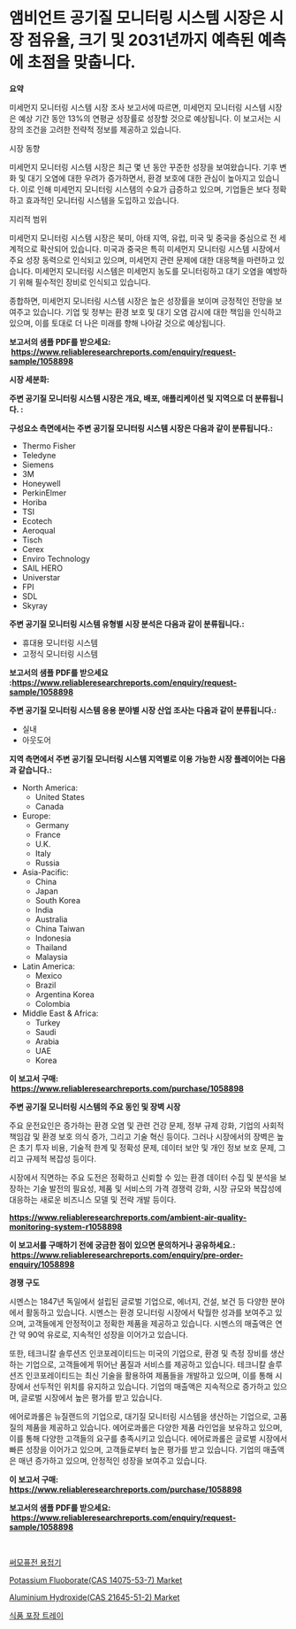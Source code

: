 <p><h1>앰비언트 공기질 모니터링 시스템 시장은 시장 점유율, 크기 및 2031년까지 예측된 예측에 초점을 맞춥니다.</h1></p><p><strong>요약</strong></p>
<p><p>미세먼지 모니터링 시스템 시장 조사 보고서에 따르면, 미세먼지 모니터링 시스템 시장은 예상 기간 동안 13%의 연평균 성장률로 성장할 것으로 예상됩니다. 이 보고서는 시장의 조건을 고려한 전략적 정보를 제공하고 있습니다.</p><p>시장 동향</p><p>미세먼지 모니터링 시스템 시장은 최근 몇 년 동안 꾸준한 성장을 보여왔습니다. 기후 변화 및 대기 오염에 대한 우려가 증가하면서, 환경 보호에 대한 관심이 높아지고 있습니다. 이로 인해 미세먼지 모니터링 시스템의 수요가 급증하고 있으며, 기업들은 보다 정확하고 효과적인 모니터링 시스템을 도입하고 있습니다.</p><p>지리적 범위</p><p>미세먼지 모니터링 시스템 시장은 북미, 아태 지역, 유럽, 미국 및 중국을 중심으로 전 세계적으로 확산되어 있습니다. 미국과 중국은 특히 미세먼지 모니터링 시스템 시장에서 주요 성장 동력으로 인식되고 있으며, 미세먼지 관련 문제에 대한 대응책을 마련하고 있습니다. 미세먼지 모니터링 시스템은 미세먼지 농도를 모니터링하고 대기 오염을 예방하기 위해 필수적인 장비로 인식되고 있습니다.</p><p>종합하면, 미세먼지 모니터링 시스템 시장은 높은 성장률을 보이며 긍정적인 전망을 보여주고 있습니다. 기업 및 정부는 환경 보호 및 대기 오염 감시에 대한 책임을 인식하고 있으며, 이를 토대로 더 나은 미래를 향해 나아갈 것으로 예상됩니다.</p></p>
<p><strong>보고서의 샘플 PDF를 받으세요: &nbsp;<a href="https://www.reliableresearchreports.com/enquiry/request-sample/1058898">https://www.reliableresearchreports.com/enquiry/request-sample/1058898</a></strong></p>
<p><strong>시장 세분화:</strong></p>
<p><strong> 주변 공기질 모니터링 시스템 시장은 개요, 배포, 애플리케이션 및 지역으로 더 분류됩니다. :</strong></p>
<p><strong>구성요소 측면에서는 주변 공기질 모니터링 시스템 시장은 다음과 같이 분류됩니다.:</strong></p>
<p><ul><li>Thermo Fisher</li><li>Teledyne</li><li>Siemens</li><li>3M</li><li>Honeywell</li><li>PerkinElmer</li><li>Horiba</li><li>TSI</li><li>Ecotech</li><li>Aeroqual</li><li>Tisch</li><li>Cerex</li><li>Enviro Technology</li><li>SAIL HERO</li><li>Universtar</li><li>FPI</li><li>SDL</li><li>Skyray</li></ul></p>
<p><strong> 주변 공기질 모니터링 시스템 유형별 시장 분석은 다음과 같이 분류됩니다.:</strong></p>
<p><ul><li>휴대용 모니터링 시스템</li><li>고정식 모니터링 시스템</li></ul></p>
<p><strong>보고서의 샘플 PDF를 받으세요 :<a href="https://www.reliableresearchreports.com/enquiry/request-sample/1058898">https://www.reliableresearchreports.com/enquiry/request-sample/1058898</a></strong></p>
<p><strong> 주변 공기질 모니터링 시스템 응용 분야별 시장 산업 조사는 다음과 같이 분류됩니다.:</strong></p>
<p><ul><li>실내</li><li>아웃도어</li></ul></p>
<p><strong>지역 측면에서 주변 공기질 모니터링 시스템 지역별로 이용 가능한 시장 플레이어는 다음과 같습니다.:</strong></p>
<p><ul>
    <li>
        North America:
        <ul>
            <li>United States</li>
            <li>Canada</li>
        </ul>
    </li>
    <li>
        Europe:
        <ul>
            <li>Germany</li>
            <li>France</li>
            <li>U.K.</li>
            <li>Italy</li>
            <li>Russia</li>
        </ul>
    </li>
    <li>
        Asia-Pacific:
        <ul>
            <li>China</li>
            <li>Japan</li>
            <li>South Korea</li>
            <li>India</li>
            <li>Australia</li>
            <li>China Taiwan</li>
            <li>Indonesia</li>
            <li>Thailand</li>
            <li>Malaysia</li>
        </ul>
    </li>
    <li>
        Latin America:
        <ul>
            <li>Mexico</li>
            <li>Brazil</li>
            <li>Argentina Korea</li>
            <li>Colombia</li>
        </ul>
    </li>
    <li>
        Middle East & Africa:
        <ul>
            <li>Turkey</li>
            <li>Saudi</li>
            <li>Arabia</li>
            <li>UAE</li>
            <li>Korea</li>
        </ul>
    </li>
    </ul></p>
<p><strong>이 보고서 구매: &nbsp;<a href="https://www.reliableresearchreports.com/purchase/1058898">https://www.reliableresearchreports.com/purchase/1058898</a></strong></p>
<p><strong>주변 공기질 모니터링 시스템의 주요 동인 및 장벽 시장</strong></p>
<p><p>주요 운전요인은 증가하는 환경 오염 및 관련 건강 문제, 정부 규제 강화, 기업의 사회적 책임감 및 환경 보호 의식 증가, 그리고 기술 혁신 등이다. 그러나 시장에서의 장벽은 높은 초기 투자 비용, 기술적 한계 및 정확성 문제, 데이터 보안 및 개인 정보 보호 문제, 그리고 규제적 복잡성 등이다.</p><p>시장에서 직면하는 주요 도전은 정확하고 신뢰할 수 있는 환경 데이터 수집 및 분석을 보장하는 기술 발전의 필요성, 제품 및 서비스의 가격 경쟁력 강화, 시장 규모와 복잡성에 대응하는 새로운 비즈니스 모델 및 전략 개발 등이다.</p></p>
<p><strong><a href="https://www.reliableresearchreports.com/ambient-air-quality-monitoring-system-r1058898">https://www.reliableresearchreports.com/ambient-air-quality-monitoring-system-r1058898</a></strong></p>
<p><strong>이 보고서를 구매하기 전에 궁금한 점이 있으면 문의하거나 공유하세요.: &nbsp;<a href="https://www.reliableresearchreports.com/enquiry/pre-order-enquiry/1058898">https://www.reliableresearchreports.com/enquiry/pre-order-enquiry/1058898</a></strong></p>
<p><strong>경쟁 구도</strong></p>
<p><p>시멘스는 1847년 독일에서 설립된 글로벌 기업으로, 에너지, 건설, 보건 등 다양한 분야에서 활동하고 있습니다. 시멘스는 환경 모니터링 시장에서 탁월한 성과를 보여주고 있으며, 고객들에게 안정적이고 정확한 제품을 제공하고 있습니다. 시멘스의 매출액은 연간 약 90억 유로로, 지속적인 성장을 이어가고 있습니다.</p><p>또한, 테크니칼 솔루션즈 인코포레이티드는 미국의 기업으로, 환경 및 측정 장비를 생산하는 기업으로, 고객들에게 뛰어난 품질과 서비스를 제공하고 있습니다. 테크니칼 솔루션즈 인코포레이티드는 최신 기술을 활용하여 제품들을 개발하고 있으며, 이를 통해 시장에서 선두적인 위치를 유지하고 있습니다. 기업의 매출액은 지속적으로 증가하고 있으며, 글로벌 시장에서 높은 평가를 받고 있습니다.</p><p>에어로콰롤은 뉴질랜드의 기업으로, 대기질 모니터링 시스템을 생산하는 기업으로, 고품질의 제품을 제공하고 있습니다. 에어로콰롤은 다양한 제품 라인업을 보유하고 있으며, 이를 통해 다양한 고객들의 요구를 충족시키고 있습니다. 에어로콰롤은 글로벌 시장에서 빠른 성장을 이어가고 있으며, 고객들로부터 높은 평가를 받고 있습니다. 기업의 매출액은 매년 증가하고 있으며, 안정적인 성장을 보여주고 있습니다.</p></p>
<p><strong>이 보고서 구매: &nbsp; <a href="https://www.reliableresearchreports.com/purchase/1058898">https://www.reliableresearchreports.com/purchase/1058898</a></strong></p>
<p><strong>보고서의 샘플 PDF를 받으세요: &nbsp;<a href="https://www.reliableresearchreports.com/enquiry/request-sample/1058898">https://www.reliableresearchreports.com/enquiry/request-sample/1058898</a></strong><strong></strong></p>
<p>&nbsp;</p>
<p><p><a href="https://medium.com/@koreycrooks2022/%EC%97%B4%EC%9C%B5%ED%95%A9-%EC%9A%A9%EC%A0%91-%EA%B8%B0%EA%B3%84-%EC%8B%9C%EC%9E%A5-%EC%A1%B0%EC%82%AC-%EB%B3%B4%EA%B3%A0%EC%84%9C-2024%EB%85%84%EB%B6%80%ED%84%B0-2031%EB%85%84%EA%B9%8C%EC%A7%80%EC%9D%98-%EC%97%AD%EC%82%AC%EC%99%80-%EC%98%88%EC%B8%A1-9ad935df1704">써모퓨전 용접기</a></p><p><a href="https://www.linkedin.com/pulse/potassium-fluoboratecas-14075-53-7-market-offers-provide-insightful-nmkyc?trackingId=DAK9lb7D3MY8Ois%2BS18s9Q%3D%3D">Potassium Fluoborate(CAS 14075-53-7) Market</a></p><p><a href="https://www.linkedin.com/pulse/aluminium-hydroxidecas-21645-51-2-market-research-report-provides-oaslc?trackingId=lNAEop92p11l4hlZCfbFOg%3D%3D">Aluminium Hydroxide(CAS 21645-51-2) Market</a></p><p><a href="https://medium.com/@koreycrooks2022/%EC%8B%9D%ED%92%88-%ED%8F%AC%EC%9E%A5-%ED%8A%B8%EB%A0%88%EC%9D%B4-%EC%8B%9C%EC%9E%A5-%EC%8B%9C%EC%9E%A5-%EC%A0%90%EC%9C%A0%EC%9C%A8-%EC%8B%9C%EC%9E%A5-%EB%8F%99%ED%96%A5-%EB%B0%8F-%EB%AF%B8%EB%9E%98-%EC%84%B1%EC%9E%A5-%ED%83%90%EC%83%89-c1fb4619955d">식품 포장 트레이</a></p></p>